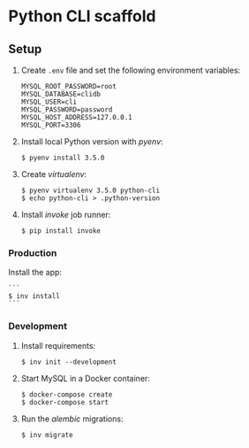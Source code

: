 # Python CLI scaffold

## Setup

1. Create `.env` file and set the following environment variables:

    ```
    MYSQL_ROOT_PASSWORD=root
    MYSQL_DATABASE=clidb
    MYSQL_USER=cli
    MYSQL_PASSWORD=password
    MYSQL_HOST_ADDRESS=127.0.0.1
    MYSQL_PORT=3306
    ```
2. Install local Python version with *pyenv*:

    ```
    $ pyenv install 3.5.0
    ```
3. Create *virtualenv*:

    ```
    $ pyenv virtualenv 3.5.0 python-cli
    $ echo python-cli > .python-version
    ```
4. Install *invoke* job runner:

    ```
    $ pip install invoke
    ```

### Production

Install the app:

    ```
    $ inv install
    ```

### Development

1. Install requirements:

    ```
    $ inv init --development
    ```
2. Start MySQL in a Docker container:

    ```
    $ docker-compose create
    $ docker-compose start
    ```
3. Run the *alembic* migrations:

    ```
    $ inv migrate
    ```
